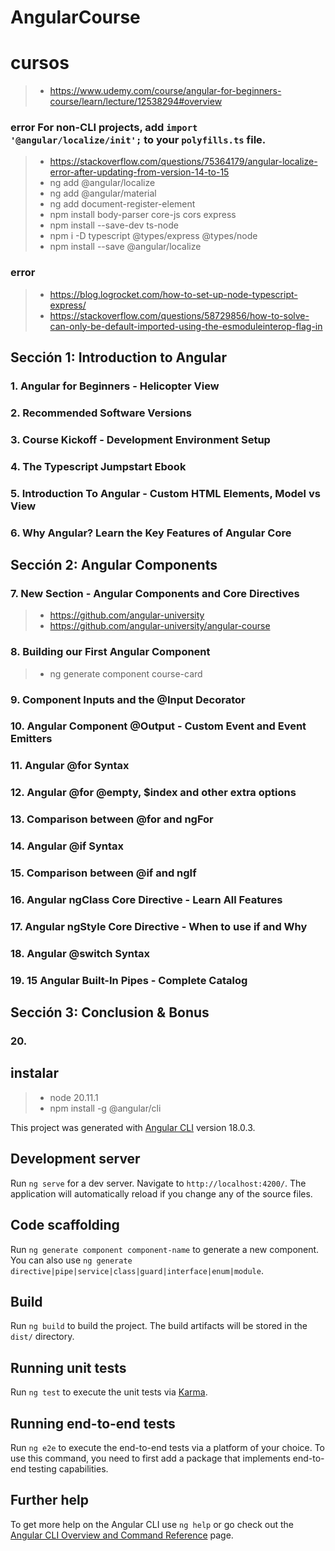 # AngularCourse

# cursos
>- https://www.udemy.com/course/angular-for-beginners-course/learn/lecture/12538294#overview

### error For non-CLI projects, add `import '@angular/localize/init';` to your `polyfills.ts` file.
>- https://stackoverflow.com/questions/75364179/angular-localize-error-after-updating-from-version-14-to-15
>- ng add @angular/localize
>- ng add @angular/material
>- ng add document-register-element
>- npm install body-parser core-js cors express
>- npm install --save-dev ts-node
>- npm i -D typescript @types/express @types/node
>- npm install --save @angular/localize

### error
>- https://blog.logrocket.com/how-to-set-up-node-typescript-express/
>- https://stackoverflow.com/questions/58729856/how-to-solve-can-only-be-default-imported-using-the-esmoduleinterop-flag-in

## Sección 1: Introduction to Angular

### 1. Angular for Beginners - Helicopter View

### 2. Recommended Software Versions

### 3. Course Kickoff - Development Environment Setup

### 4. The Typescript Jumpstart Ebook

### 5. Introduction To Angular - Custom HTML Elements, Model vs View

### 6. Why Angular? Learn the Key Features of Angular Core

## Sección 2: Angular Components

### 7. New Section - Angular Components and Core Directives
>- https://github.com/angular-university
>- https://github.com/angular-university/angular-course

### 8. Building our First Angular Component
>- ng generate component course-card

### 9. Component Inputs and the @Input Decorator

### 10. Angular Component @Output - Custom Event and Event Emitters

### 11. Angular @for Syntax

### 12. Angular @for @empty, $index and other extra options

### 13. Comparison between @for and ngFor

### 14. Angular @if Syntax

### 15. Comparison between @if and ngIf

### 16. Angular ngClass Core Directive - Learn All Features

### 17. Angular ngStyle Core Directive - When to use if and Why

### 18. Angular @switch Syntax

### 19. 15 Angular Built-In Pipes - Complete Catalog

## Sección 3: Conclusion & Bonus

### 20. 

## instalar
>- node 20.11.1
>- npm install -g @angular/cli



This project was generated with [Angular CLI](https://github.com/angular/angular-cli) version 18.0.3.

## Development server

Run `ng serve` for a dev server. Navigate to `http://localhost:4200/`. The application will automatically reload if you change any of the source files.

## Code scaffolding

Run `ng generate component component-name` to generate a new component. You can also use `ng generate directive|pipe|service|class|guard|interface|enum|module`.

## Build

Run `ng build` to build the project. The build artifacts will be stored in the `dist/` directory.

## Running unit tests

Run `ng test` to execute the unit tests via [Karma](https://karma-runner.github.io).

## Running end-to-end tests

Run `ng e2e` to execute the end-to-end tests via a platform of your choice. To use this command, you need to first add a package that implements end-to-end testing capabilities.

## Further help

To get more help on the Angular CLI use `ng help` or go check out the [Angular CLI Overview and Command Reference](https://angular.dev/tools/cli) page.
